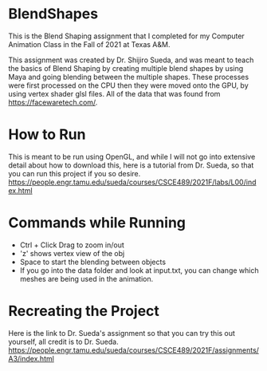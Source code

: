 # BlendShapes
This is the Blend Shaping assignment that I completed for my Computer Animation Class in the Fall of 2021 at Texas A&amp;M.

This assignment was created by Dr. Shijiro Sueda, and was meant to teach the basics of Blend Shaping by creating multiple blend shapes by using Maya and going blending between the multiple shapes. These processes were first processed on the CPU then they were moved onto the GPU, by using vertex shader glsl files. All of the data that was found from https://facewaretech.com/.

# How to Run
This is meant to be run using OpenGL, and while I will not go into extensive detail about how to download this, here is a tutorial from Dr. Sueda, so that you can run this project if you so desire. https://people.engr.tamu.edu/sueda/courses/CSCE489/2021F/labs/L00/index.html

# Commands while Running
* Ctrl + Click Drag to zoom in/out
* 'z' shows vertex view of the obj
* Space to start the blending between objects
* If you go into the data folder and look at input.txt, you can change which meshes are being used in the animation.

# Recreating the Project
Here is the link to Dr. Sueda's assignment so that you can try this out yourself, all credit is to Dr. Sueda.
https://people.engr.tamu.edu/sueda/courses/CSCE489/2021F/assignments/A3/index.html
